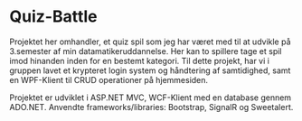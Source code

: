 # Quiz-Battle

Projektet her omhandler, et quiz spil som jeg har været med til at udvikle på 3.semester af min datamatikeruddannelse.
Her kan to spillere tage et spil imod hinanden inden for en bestemt kategori. Til dette projekt, har vi i gruppen lavet et krypteret login system og håndtering af samtidighed, samt en WPF-Klient til CRUD operationer på hjemmesiden.

Projektet er udviklet i ASP.NET MVC, WCF-Klient med en database gennem ADO.NET. 
Anvendte frameworks/libraries: Bootstrap, SignalR og Sweetalert.

